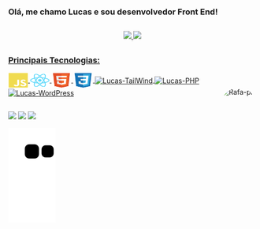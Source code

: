### Olá, me chamo Lucas e sou desenvolvedor Front End!

##

<div align="center">
  <a href="https://github.com/hortelaa">
  <img height="130em" src="https://github-readme-stats.vercel.app/api?username=hortelaa&show_icons=true&theme=swift&include_all_commits=true&count_private=true"/>
  <img height="130em" src="https://github-readme-stats.vercel.app/api/top-langs/?username=hortelaa&layout=compact&langs_count=7&theme=swift"/>
</div>
  
  ##
 
  ### Principais Tecnologias:
  
  <img align="center" alt="Lucas-Js" height="30" width="40" src="https://raw.githubusercontent.com/devicons/devicon/master/icons/javascript/javascript-plain.svg">
  <img align="center" alt="Lucas-React" height="30" width="40" src="https://raw.githubusercontent.com/devicons/devicon/master/icons/react/react-original.svg">
  <img align="center" alt="Lucas-HTML" height="30" width="40" src="https://raw.githubusercontent.com/devicons/devicon/master/icons/html5/html5-original.svg">
  <img align="center" alt="Lucas-CSS" height="30" width="40" src="https://raw.githubusercontent.com/devicons/devicon/master/icons/css3/css3-original.svg">
  <img align="center" alt="Lucas-TailWind" height="30" width="40" src="https://cdn.jsdelivr.net/gh/devicons/devicon/icons/tailwindcss/tailwindcss-plain.svg"/>
  <img align="center" alt="Lucas-PHP" height="30" width="40" src="https://cdn.jsdelivr.net/gh/devicons/devicon/icons/php/php-original.svg"/>
  <img align="center" alt="Lucas-WordPress" height="30" width="40" src="https://cdn.jsdelivr.net/gh/devicons/devicon/icons/wordpress/wordpress-plain.svg"/>
  
  <img align="right" alt="Rafa-pic" height="150" style="border-radius:50px;" src="https://i.pinimg.com/originals/06/cd/58/06cd58345335551f57293071dd4d07b4.gif?width=676&height=676">
</div>
  
  ##
  
 <div> 

  <a href="https://instagram.com/lucardosovr" target="_blank"><img src="https://img.shields.io/badge/-Instagram-%23E4405F?style=for-the-badge&logo=instagram&logoColor=white" target="_blank"></a>
  <a href = "mailto:lucascardoso5263@gmail.com"><img src="https://img.shields.io/badge/-Gmail-%23333?style=for-the-badge&logo=gmail&logoColor=white" target="_blank"></a>
  <a href="https://www.linkedin.com/in/lucas-cardoso-943444208/" target="_blank"><img src="https://img.shields.io/badge/-LinkedIn-%230077B5?style=for-the-badge&logo=linkedin&logoColor=white" target="_blank"></a> 
 
  ![Snake animation](https://github.com/hortelaa/hortelaa/blob/output/github-contribution-grid-snake.svg)
 
</div>
